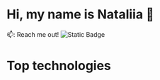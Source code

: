 # Hi, my name is Nataliia 👋

📫: Reach me out!
![Static Badge](https://img.shields.io/badge/Linkedin-%230A66C2?link=https%3A%2F%2Flinkedin.com%2Fin%2Fnataliia-pashchenko-frontenddeveloper%2F)



# Top technologies


<!--
**NataPas2021/NataPas2021** is a ✨ _special_ ✨ repository because its `README.md` (this file) appears on your GitHub profile.

Here are some ideas to get you started:

- 🔭 I’m currently working on ...
- 🌱 I’m currently learning ...
- 👯 I’m looking to collaborate on ...
- 🤔 I’m looking for help with ...
- 💬 Ask me about ...
- 📫 How to reach me: ...
- 😄 Pronouns: ...
- ⚡ Fun fact: ...
-->
